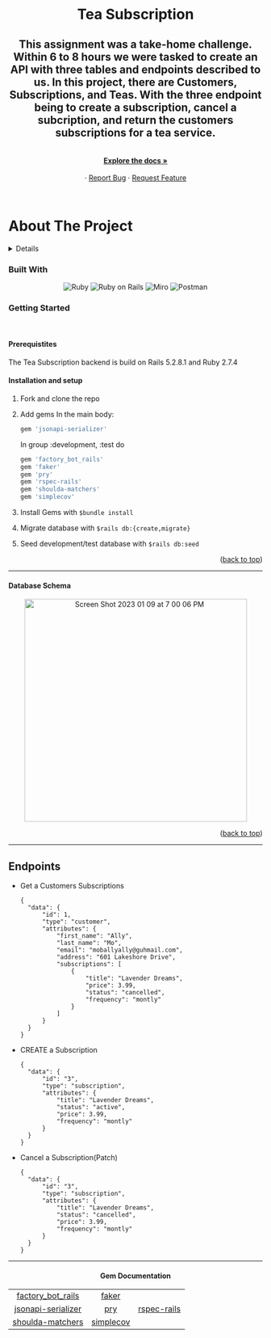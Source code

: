 <a name="readme-top"></a>

<br />
<div align="center">

<h1 align="center"><strong>Tea Subscription</strong></h1>

  <p align="center">
    <h2> This assignment was a take-home challenge. Within 6 to 8 hours we were tasked to create an API with three tables and endpoints described to us. In this project, there are Customers, Subscriptions, and Teas. With the three endpoint being to create a subscription, cancel a subcription, and return the customers subscriptions for a tea service.</h2>
    <br />
    <a href="https://github.com/KaelinSleevi/take_home_challenge"><strong>Explore the docs »</strong></a>
    <br />
    <br />
    ·
    <a href="https://github.com/KaelinSleevi/take_home_challenge/issues">Report Bug</a>
    ·
    <a href="https://github.com/KaelinSleevi/take_home_challenge/issues">Request Feature</a>
  </p>
</div>
<br>

# About The Project
<details>
  <h1><summary>Table of Contents</summary></h1>
  <ol>
    <li>
      <a href="#about-the-project">About The Project</a>
        <li><a href="#built-with">Built With</a></li>
    </li>
    <li>
      <a href="#getting-started">Getting Started</a>
        <li><a href="#prerequisites">Prerequisites</a></li>
        <li><a href="#installation">Installation</a></li>
    </li>
    <li><a href="#contributing">Contributing</a></li>
    <li><a href="#apis">APIs</a></li>
    <li><a href="#contacts">Contacts</a></li>
    <li><a href="#acknowledgments">Acknowledgments</a></li>
  </ol>
</details>
 

### Built With
<div align="center">


![Ruby](https://img.shields.io/badge/Ruby-CC342D?style=for-the-badge&logo=ruby&logoColor=white)
![Ruby on Rails](https://img.shields.io/badge/Ruby_on_Rails-CC0000?style=for-the-badge&logo=ruby-on-rails&logoColor=white)
![Miro](https://img.shields.io/badge/Miro-050038?style=for-the-badge&logo=Miro&logoColor=white)
![Postman](https://img.shields.io/badge/Postman-FF6C37?style=for-the-badge&logo=Postman&logoColor=white)

</div>


### Getting Started
<br />

#### Prerequistites

The Tea Subscription backend is build on Rails 5.2.8.1 and Ruby 2.7.4


#### Installation and setup
1. Fork and clone the repo

1. Add gems
   In the main body:
   ```sh
   gem 'jsonapi-serializer'
   ```
   In group :development, :test do

   ```sh
   gem 'factory_bot_rails'
   gem 'faker'
   gem 'pry'
   gem 'rspec-rails'
   gem 'shoulda-matchers'
   gem 'simplecov'
   ```

1. Install Gems with `$bundle install`

1. Migrate database with `$rails db:{create,migrate}`

1. Seed development/test database with `$rails db:seed`

<p align="right">(<a href="#readme-top">back to top</a>)</p>

--------

 #### Database Schema

<div align="center">
  <img width="441" alt="Screen Shot 2023 01 09 at 7 00 06 PM" src="https://user-images.githubusercontent.com/105956031/212371706-2865aacd-dff7-46b5-a614-adecd4d3e0d1.png">
</div>


<p align="right">(<a href="#readme-top">back to top</a>)</p>

---------



## Endpoints

* Get a Customers Subscriptions

  ```
  {
    "data": {
        "id": 1,
        "type": "customer",
        "attributes": {
            "first_name": "Ally",
            "last_name": "Mo",
            "email": "moballyally@guhmail.com",
            "address": "601 Lakeshore Drive",
            "subscriptions": [
                {
                    "title": "Lavender Dreams",
                    "price": 3.99,
                    "status": "cancelled",
                    "frequency": "montly"
                }
            ]
        }
    }
  }
  ```

* CREATE a Subscription

  ```
  {
    "data": {
        "id": "3",
        "type": "subscription",
        "attributes": {
            "title": "Lavender Dreams",
            "status": "active",
            "price": 3.99,
            "frequency": "montly"
        }
    }
  }
  ```

* Cancel a Subscription(Patch)

  ```
  {
    "data": {
        "id": "3",
        "type": "subscription",
        "attributes": {
            "title": "Lavender Dreams",
            "status": "cancelled",
            "price": 3.99,
            "frequency": "montly"
        }
    }
  }
  ```



---------

<div align="center">

#### Gem Documentation

<table>
  <tr>
    <td align="center"><a href="https://github.com/thoughtbot/factory_bot_rails">factory_bot_rails</a></td>
    <td align="center"><a href="https://github.com/faker-ruby/faker">faker</a></td>
  </tr>
  <tr>
    <td align="center"><a href="https://github.com/jsonapi-serializer/jsonapi-serializer">jsonapi-serializer</a></td>
    <td align="center"><a href="https://github.com/pry/pry">pry</a></td>
    <td align="center"><a href="https://github.com/rspec/rspec-rails">rspec-rails</a></td>
  </tr>
  <tr>
    <td align="center"><a href="https://github.com/thoughtbot/shoulda-matchers">shoulda-matchers</a></td>
    <td align="center"><a href="https://github.com/simplecov-ruby/simplecov">simplecov</a></td>
  </tr>
</table>


</div>
